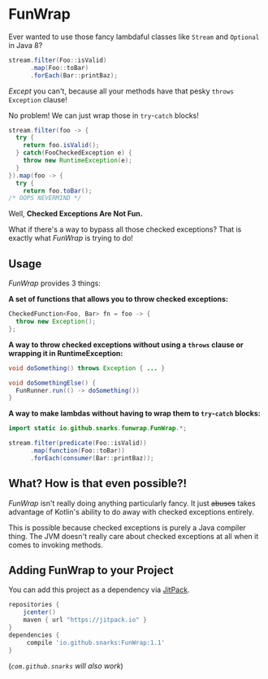 # FunWrap
Ever wanted to use those fancy lambdaful classes like `Stream` and `Optional` in Java 8?
```java
stream.filter(Foo::isValid)
      .map(Foo::toBar)
      .forEach(Bar::printBaz);
```
_Except_ you can't, because all your methods have that pesky `throws Exception` clause!

No problem! We can just wrap those in `try`-`catch` blocks!
```java
stream.filter(foo -> {
  try {
    return foo.isValid();
  } catch(FooCheckedException e) {
    throw new RuntimeException(e);
  }
}).map(foo -> {
  try {
    return foo.toBar();
/* OOPS NEVERMIND */
```

Well, **Checked Exceptions Are Not Fun.**

What if there's a way to bypass all those checked exceptions? That is exactly what _FunWrap_ is trying to do!

## Usage
_FunWrap_ provides 3 things:

**A set of functions that allows you to throw checked exceptions:**
```java
CheckedFunction<Foo, Bar> fn = foo -> {
  throw new Exception();
};
```

**A way to throw checked exceptions without using a `throws` clause or wrapping it in RuntimeException:**
```java
void doSomething() throws Exception { ... }

void doSomethingElse() {
  FunRunner.run(() -> doSomething())
}
```

**A way to make lambdas without having to wrap them to `try`-`catch` blocks:**
```java
import static io.github.snarks.funwrap.FunWrap.*;

stream.filter(predicate(Foo::isValid))
      .map(function(Foo::toBar))
      .forEach(consumer(Bar::printBaz));
```

## What? How is that even possible?!
_FunWrap_ isn't really doing anything particularly fancy. It just ~~abuses~~ takes advantage of Kotlin's ability to do away with checked exceptions entirely.

This is possible because checked exceptions is purely a Java compiler thing. The JVM doesn't really care about checked exceptions at all when it comes to invoking methods.


## Adding FunWrap to your Project
You can add this project as a dependency via [JitPack](https://jitpack.io/).

```gradle
repositories {
    jcenter()
    maven { url "https://jitpack.io" }
}
dependencies {
     compile 'io.github.snarks:FunWrap:1.1'
}
```
(_`com.github.snarks` will also work_)
